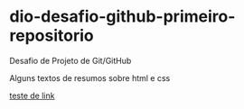 # dio-desafio-github-primeiro-repositorio
Desafio de Projeto de Git/GitHub

Alguns textos de resumos sobre html e css

[teste de link](https://ariencchi.github.io/)